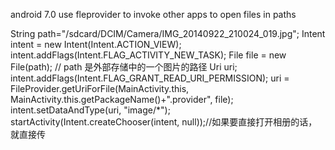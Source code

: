 android 7.0 use fleprovider  to invoke other apps to open files in paths

  String path="/sdcard/DCIM/Camera/IMG_20140922_210024_019.jpg";
  Intent intent = new Intent(Intent.ACTION_VIEW);
  intent.addFlags(Intent.FLAG_ACTIVITY_NEW_TASK);
  File file = new File(path);     // path 是外部存储中的一个图片的路径
  Uri uri;
  intent.addFlags(Intent.FLAG_GRANT_READ_URI_PERMISSION);
  uri = FileProvider.getUriForFile(MainActivity.this, MainActivity.this.getPackageName()+".provider", file);
  intent.setDataAndType(uri, "image/*");
  startActivity(Intent.createChooser(intent, null));//如果要直接打开相册的话，就直接传
